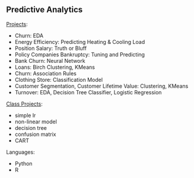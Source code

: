 ## Predictive Analytics  

[Projects](https://github.com/ankur715/predictive_analytics/tree/master/project):
- Churn: EDA
- Energy Efficiency: Predicting Heating & Cooling Load
- Position Salary: Truth or Bluff
- Policy Companies Bankruptcy: Tuning and Predicting  
- Bank Churn: Neural Network  
- Loans: Birch Clustering, KMeans
- Churn: Association Rules
- Clothing Store: Classification Model
- Customer Segmentation, Customer Lifetime Value: Clustering, KMeans
- Turnover: EDA, Decision Tree Classifier, Logistic Regression


[Class Projects](https://github.com/ankur715/predictive_analytics/tree/master/class):
- simple lr
- non-linear model
- decision tree
- confusion matrix
- CART

Languages:
- Python   
- R
